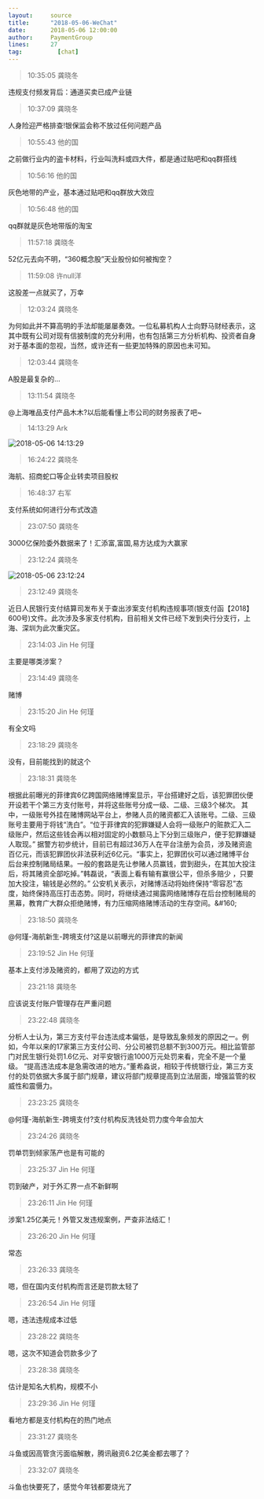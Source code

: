 ```yaml
---
layout:     source 
title:      "2018-05-06-WeChat"
date:       2018-05-06 12:00:00
author:     PaymentGroup
lines:      27 
tag:		  [chat]
---
```

> 10:35:05  龚晓冬  
   
违规支付频发背后：通道买卖已成产业链  
   
> 10:37:09  龚晓冬  
   
人身险迎严格排查!银保监会称不放过任何问题产品  
   
> 10:55:43  他的国  
   
之前做行业内的盗卡材料，行业叫洗料或四大件，都是通过贴吧和qq群搭线  
   
> 10:56:16  他的国  
   
灰色地带的产业，基本通过贴吧和qq群放大效应  
   
> 10:56:48  他的国  
   
qq群就是灰色地带版的淘宝  
   
> 11:57:18  龚晓冬  
   
52亿元去向不明，“360概念股”天业股份如何被掏空？  
   
> 11:59:08  许null洋  
   
这股差一点就买了，万幸  
   
> 12:03:24  龚晓冬  
   
为何如此并不算高明的手法却能屡屡奏效。一位私募机构人士向野马财经表示，这其中既有公司对现有信披制度的充分利用，也有包括第三方分析机构、投资者自身对于基本面的忽视，当然，或许还有一些更加特殊的原因也未可知。  
   
> 12:03:44  龚晓冬  
   
A股是最复杂的...  
   
> 13:11:54  龚晓冬  
   
@上海唯品支付产品木木?以后能看懂上市公司的财务报表了吧~  
   
> 14:13:29  Ark  
   
![2018-05-06 14:13:29](http://static.cocolian.cn/img/201805/20180506_141329.png) 
   
> 16:24:22  龚晓冬  
   
海航、招商蛇口等企业转卖项目股权  
   
> 16:48:37  右军  
   
支付系统如何进行分布式改造  
   
> 23:07:50  龚晓冬  
   
3000亿保险委外数据来了！汇添富,富国,易方达成为大赢家  
   
> 23:12:24  龚晓冬  
   
![2018-05-06 23:12:24](http://static.cocolian.cn/img/201805/20180506_231224.png) 
   
> 23:12:49  龚晓冬  
   
近日人民银行支付结算司发布关于查出涉案支付机构违规事项(银支付函【2018】600号)文件。此次涉及多家支付机构，目前相关文件已经下发到央行分支行，上海、深圳为此次重灾区。  
   
> 23:14:03  Jin He 何瑾  
   
主要是哪类涉案？  
   
> 23:14:49  龚晓冬  
   
赌博  
   
> 23:15:20  Jin He 何瑾  
   
有全文吗  
   
> 23:18:29  龚晓冬  
   
没有，目前能找到的就这个  
   
> 23:18:31  龚晓冬  
   
根据此前曝光的菲律宾6亿跨国网络赌博案显示，平台搭建好之后，该犯罪团伙便开设若干个第三方支付账号，并将这些账号分成一级、二级、三级3个梯次。  其中，一级账号外挂在赌博网站平台上，参赌人员的赌资都汇入该账号。二级、三级账号主要用于将钱“洗白”。“位于菲律宾的犯罪嫌疑人会将一级账户的赃款汇入二级账户，然后这些钱会再以相对固定的小数额马上下分到三级账户，便于犯罪嫌疑人取现。”  据警方初步统计，目前已有超过36万人在平台注册为会员，涉及赌资逾百亿元，而该犯罪团伙非法获利近6亿元。“事实上，犯罪团伙可以通过赌博平台后台来控制赌局结果。一般的套路是先让参赌人员赢钱，尝到甜头，在其加大投注后，将其赌资全部吃掉。”韩磊说，“表面上看有输有赢很公平，但杀多赔少 ，只要加大投注，输钱是必然的。”  公安机关表示，对赌博活动将始终保持“零容忍”态度，始终保持高压打击态势。同时，将继续通过揭露网络赌博存在后台控制赌局的黑幕，教育广大群众拒绝赌博，有力压缩网络赌博活动的生存空间。&amp;#160;  
   
> 23:18:50  龚晓冬  
   
@何瑾-海航新生-跨境支付?这是以前曝光的菲律宾的新闻  
   
> 23:19:52  Jin He 何瑾  
   
基本上支付涉及赌资的，都用了双边的方式  
   
> 23:21:18  龚晓冬  
   
应该说支付账户管理存在严重问题  
   
> 23:22:48  龚晓冬  
   
分析人士认为，第三方支付平台违法成本偏低，是导致乱象频发的原因之一。例如，今年以来的17家第三方支付公司、分公司被罚总额不到300万元。相比监管部门对民生银行处罚1.6亿元、对平安银行逾1000万元处罚来看，完全不是一个量级。  “提高违法成本是急需改进的地方。”董希淼说，相较于传统银行业，第三方支付的处罚依据大多属于部门规章，建议将部门规章提高到立法层面，增强监管的权威性和震慑力。  
   
> 23:23:25  龚晓冬  
   
@何瑾-海航新生-跨境支付?支付机构反洗钱处罚力度今年会加大  
   
> 23:24:26  龚晓冬  
   
罚单罚到倾家荡产也是有可能的  
   
> 23:25:37  Jin He 何瑾  
   
罚到破产，对于外汇界一点不新鲜啊  
   
> 23:26:11  Jin He 何瑾  
   
涉案1.25亿美元！外管又发违规案例，严查非法结汇！  
   
> 23:26:20  Jin He 何瑾  
   
常态  
   
> 23:26:33  龚晓冬  
   
嗯，但在国内支付机构而言还是罚款太轻了  
   
> 23:26:54  Jin He 何瑾  
   
嗯，违法违规成本过低  
   
> 23:28:22  龚晓冬  
   
嗯，这次不知道会罚款多少了  
   
> 23:28:38  龚晓冬  
   
估计是知名大机构，规模不小  
   
> 23:29:36  Jin He 何瑾  
   
看地方都是支付机构在的热门地点  
   
> 23:31:27  龚晓冬  
   
斗鱼或因高管贪污面临解散，腾讯融资6.2亿美金都去哪了？  
   
> 23:32:07  龚晓冬  
   
斗鱼也快要死了，感觉今年钱都要烧光了  
   
